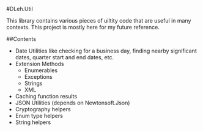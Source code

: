 ﻿#DLeh.Util

This library contains various pieces of uiltity code that are useful in many contexts. This project is mostly here for my future reference.

##Contents

- Date Utilities like checking for a business day, finding nearby significant dates, quarter start and end dates, etc.
- Extension Methods
    - Enumerables
    - Exceptions
    - Strings
    - XML
- Caching function results
- JSON Utilities (depends on Newtonsoft.Json)
- Cryptography helpers
- Enum type helpers
- String helpers